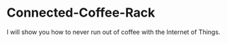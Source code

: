 # Connected-Coffee-Rack
I will show you how to never run out of coffee with the Internet of Things.
